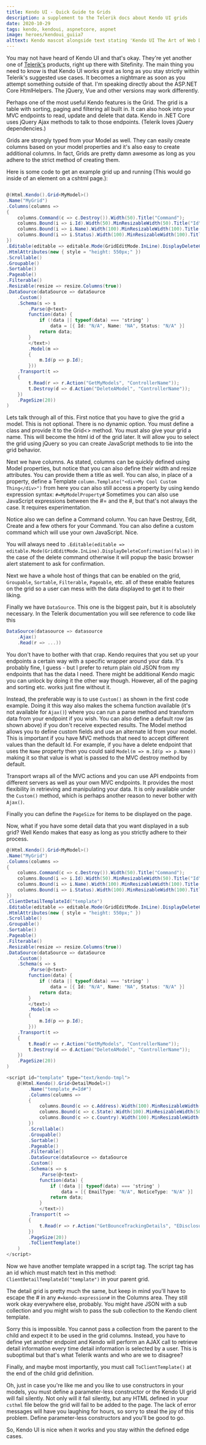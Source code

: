 ```yaml
---
title: Kendo UI - Quick Guide to Grids
description: a supplement to the Telerik docs about Kendo UI grids
date: 2020-10-29
tags: kendo, kendoui, aspnetcore, aspnet
image: heroes/kendoui_guiia7
alttext: Kendo mascot alongside text stating 'Kendo UI The Art of Web Development.'
---
```


You may not have heard of Kendo UI and that's okay. They're yet another one of [Telerik's](https://www.telerik.com/) products, right up there with Sitefinity. The main thing you need to know is that Kendo UI works great as long as you stay strictly within Telerik's suggested use cases. It becomes a nightmare as soon as you attempt something outside of that. I'm speaking directly about the ASP.NET Core HtmlHelpers. The jQuery, Vue and other versions may work differently.

Perhaps one of the most useful Kendo features is the Grid. The grid is a table with sorting, paging and filtering all built in. It can also hook into your MVC endpoints to read, update and delete that data. Kendo in .NET Core uses jQuery Ajax methods to talk to those endpoints. (Telerik loves jQuery dependencies.)

Grids are strongly typed from your Model as well. They can easily create columns based on your model properties and it's also easy to create additional columns. In fact, Grids are pretty damn awesome as long as you adhere to the strict method of creating them.

Here is some code to get an example grid up and running (This would go inside of an element on a cshtml page.): 

``` csharp

@(Html.Kendo().Grid<MyModel>()
.Name("MyGrid")
.Columns(columns =>
{
    columns.Command(c => c.Destroy()).Width(50).Title("Command");
    columns.Bound(i => i.Id).Width(50).MinResizableWidth(50).Title("Id");
    columns.Bound(i => i.Name).Width(100).MinResizableWidth(100).Title("Name");
    columns.Bound(i => i.Status).Width(100).MinResizableWidth(100).Title("Status");                
})
.Editable(editable => editable.Mode(GridEditMode.InLine).DisplayDeleteConfirmation(false))
.HtmlAttributes(new { style = "height: 550px;" })
.Scrollable()
.Groupable()
.Sortable()
.Pageable()
.Filterable()
.Resizable(resize => resize.Columns(true))
.DataSource(dataSource => dataSource
    .Custom()
    .Schema(s => s
        .Parse(@<text> 
        function(data) {                        
            if (!data || typeof(data) === 'string' ) 
                data = [{ Id: "N/A", Name: "NA", Status: "N/A" }]
            return data;
        }
        </text>)
        .Model(m =>
        {
            m.Id(p => p.Id);
        }))                    
    .Transport(t =>
    {
        t.Read(r => r.Action("GetMyModels", "ControllerName"));
        t.Destroy(d => d.Action("DeleteAModel", "ControllerName"));
    })
    .PageSize(20))
)

```

Lets talk through all of this. First notice that you have to give the grid a model. This is not optional. There is no dynamic option. You must define a class and provide it to the Grid<> method. You must also give your grid a name. This will become the html id of the grid later. It will allow you to select the grid using jQuery so you can create JavaScript methods to tie into the grid behavior.

Next we have columns. As stated, columns can be quickly defined using Model properties, but notice that you can also define their width and resize attributes. You can provide them a title as well. You can also, in place of a property, define a Template `column.Template("<div>My Cool Custom Thing</div>")` from here you can also still access a property by using kendo expression syntax: `#=MyModelProperty#` Sometimes you can also use JavaScript expressions between the #= and the #, but that's not always the case. It requires experimentation.

Notice also we can define a Command column. You can have Destroy, Edit, Create and a few others for your Command. You can also define a custom command which will use your own JavaScript. Nice.

You will always need to `.Editable(editable => editable.Mode(GridEditMode.InLine).DisplayDeleteConfirmation(false))` in the case of the delete command otherwise it will popup the basic browser alert statement to ask for confirmation.

Next we have a whole host of things that can be enabled on the grid, `Groupable`, `Sortable`, `Filterable`, `Pageable`, etc. all of these enable features on the grid so a user can mess with the data displayed to get it to their liking.

Finally we have `DataSource`. This one is the biggest pain, but it is absolutely necessary. In the Telerik documentation you will see reference to code like this

``` csharp
DataSource(datasource => datasource
    .Ajax()
    .Read(r => ...))
```

You don't have to bother with that crap. Kendo requires that you set up your endpoints a certain way with a specific wrapper around your data. It's probably fine, I guess - but I prefer to return plain old JSON from my endpoints that has the data I need. There might be additional Kendo magic you can unlock by doing it the other way though. However, all of the paging and sorting etc. works just fine without it.

Instead, the preferable way is to use `Custom()` as shown in the first code example. Doing it this way also makes the schema function available (it's not available for `Ajax()`) where you can run a parse method and transform data from your endpoint if you wish. You can also define a default row (as shown above) if you don't receive expected results. The Model method allows you to define custom fields and use an alternate Id from your model. This is important if you have MVC methods that need to accept different values than the default Id. For example, if you have a delete endpoint that uses the `Name` property then you could said `Model(m => m.Id(p => p.Name))` making it so that value is what is passed to the MVC destroy method by default.

Transport wraps all of the MVC actions and you can use API endpoints from different servers as well as your own MVC endpoints. It provides the most flexibility in retrieving and manipulating your data. It is only available under the `Custom()` method, which is perhaps another reason to never bother with `Ajax()`.

Finally you can define the `PageSize` for items to be displayed on the page.

Now, what if you have some detail data that you want displayed in a sub grid? Well Kendo makes that easy as long as you strictly adhere to their process.

``` csharp
@(Html.Kendo().Grid<MyModel>()
.Name("MyGrid")
.Columns(columns =>
{
    columns.Command(c => c.Destroy()).Width(50).Title("Command");
    columns.Bound(i => i.Id).Width(50).MinResizableWidth(50).Title("Id");
    columns.Bound(i => i.Name).Width(100).MinResizableWidth(100).Title("Name");
    columns.Bound(i => i.Status).Width(100).MinResizableWidth(100).Title("Status");                
})
.ClientDetailTemplateId("template")
.Editable(editable => editable.Mode(GridEditMode.InLine).DisplayDeleteConfirmation(false))
.HtmlAttributes(new { style = "height: 550px;" })
.Scrollable()
.Groupable()
.Sortable()
.Pageable()
.Filterable()
.Resizable(resize => resize.Columns(true))
.DataSource(dataSource => dataSource
    .Custom()
    .Schema(s => s
        .Parse(@<text> 
        function(data) {                        
            if (!data || typeof(data) === 'string' ) 
                data = [{ Id: "N/A", Name: "NA", Status: "N/A" }]
            return data;
        }
        </text>)
        .Model(m =>
        {
            m.Id(p => p.Id);
        }))                    
    .Transport(t =>
    {
        t.Read(r => r.Action("GetMyModels", "ControllerName"));
        t.Destroy(d => d.Action("DeleteAModel", "ControllerName"));
    })
    .PageSize(20))
)
```
``` csharp
<script id="template" type="text/kendo-tmpl">
    @(Html.Kendo().Grid<DetailModel>()
        .Name("template_#=Id#")
        .Columns(columns =>
        {
            columns.Bound(c => c.Address).Width(100).MinResizableWidth(50).Title("Address");
            columns.Bound(c => c.State).Width(100).MinResizableWidth(50).Title("State");
            columns.Bound(c => c.Country).Width(100).MinResizableWidth(50).Title("Country");
        })
        .Scrollable()
        .Groupable()
        .Sortable()
        .Pageable()
        .Filterable()
        .DataSource(dataSource => dataSource
        .Custom()
        .Schema(s => s
            .Parse(@<text>
            function(data) {
                if (!data || typeof(data) === 'string' )
                    data = [{ EmailType: "N/A", NoticeType: "N/A" }]
                return data;
            }
            </text>))
        .Transport(t =>
        {
            t.Read(r => r.Action("GetBounceTrackingDetails", "EDisclosures", new { Id = "#=Id#" }).Data("getParams"));
        })
        .PageSize(20))
        .ToClientTemplate()
    )
</script>
```

Now we have another template wrapped in a script tag. The script tag has an id which must match text in this method: `ClientDetailTemplateId("template")` in your parent grid.

The detail grid is pretty much the same, but keep in mind you'll have to escape the # in any `#=kendo-expression#` in the Columns area. They still work okay everywhere else, probably. You might have JSON with a sub collection and you might wish to pass the sub collection to the Kendo client template. 

Sorry this is impossible. You cannot pass a collection from the parent to the child and expect it to be used in the grid columns. Instead, you have to define yet another endpoint and Kendo will perform an AJAX call to retrieve detail information every time detail information is selected by a user. This is suboptimal but that's what Telerik wants and who are we to disagree?

Finally, and maybe  most importantly, you must call `ToClientTemplate()` at the end of the child grid definition. 

Oh, just in case you're like me and you like to use constructors in your models, you must define a parameter-less constructor or the Kendo UI grid will fail silently. Not only will it fail silently, but any HTML defined in your `csthml` file below the grid will fail to be added to the page. The lack of error messages will have you laughing for hours, so sorry to steal the joy of this problem. Define parameter-less constructors and you'll be good to go.

So, Kendo UI is nice when it works and you stay within the defined edge cases.